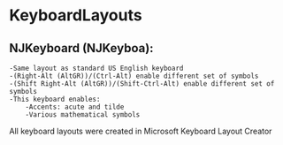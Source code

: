 # KeyboardLayouts

## NJKeyboard (NJKeyboa):
	-Same layout as standard US English keyboard
	-(Right-Alt (AltGR))/(Ctrl-Alt) enable different set of symbols
	-(Shift Right-Alt (AltGR))/(Shift-Ctrl-Alt) enable different set of symbols
	-This keyboard enables:
		-Accents: acute and tilde
		-Various mathematical symbols

All keyboard layouts were created in Microsoft Keyboard Layout Creator 
